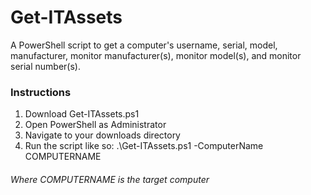 # Get-ITAssets
A PowerShell script to get a computer's username, serial, model, manufacturer, monitor manufacturer(s), monitor model(s), and monitor serial number(s).

### Instructions
1. Download Get-ITAssets.ps1
2. Open PowerShell as Administrator
3. Navigate to your downloads directory
4. Run the script like so: .\Get-ITAssets.ps1 -ComputerName COMPUTERNAME

###### Where COMPUTERNAME is the target computer
